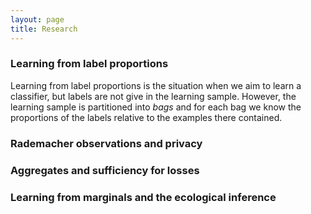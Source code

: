 ```yaml
---
layout: page
title: Research
---
```


### Learning from label proportions
Learning from label proportions is the situation when we aim to learn a classifier,
but labels are not give in the learning sample. However, the learning sample is
partitioned into *bags* and for each bag we know the proportions of the labels
relative to the examples there contained.

### Rademacher observations and privacy



### Aggregates and sufficiency for losses


### Learning from marginals and the ecological inference
